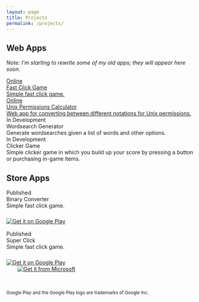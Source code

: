 ```yaml
---
layout: page
title: Projects
permalink: /projects/
---
```


<h2 class="ui header">Web Apps</h2>

*Note: I'm starting to rewrite some of my old apps; they will appear here soon.*

<div class="ui cards">
  <a class="card" href="//rubendougall.co.uk/fast-click-game/">
    <div class="ui top attached label">
      <i class="check icon"></i>
      Online
    </div>
    <div class="content">
      <div class="header">Fast Click Game</div>
      <div class="description">
        Simple fast click game.
      </div>
    </div>
  </a>
  <a class="card" href="//rubendougall.co.uk/permissions-calculator/">
    <div class="ui top attached label">
      <i class="check icon"></i>
      Online
    </div>
    <div class="content">
      <div class="header">Unix Permissions Calculator</div>
      <div class="description">
        Web app for converting between different notations for Unix permissions.
      </div>
    </div>
  </a>
  <div class="disabled card">
    <div class="ui orange top attached label">
      <i class="circle notched icon"></i>
      In Development
    </div>
    <div class="content">
      <div class="header">Wordsearch Generator</div>
      <div class="description">
        Generate wordsearches given a list of words and other options.
      </div>
    </div>
  </div>
  <div class="disabled card">
    <div class="ui orange top attached label">
      <i class="circle notched icon"></i>
      In Development
    </div>
    <div class="content">
      <div class="header">Clicker Game</div>
      <div class="description">
        Simple clicker game in which you build up your score by pressing a button or purchasing in-game items.
      </div>
    </div>
  </div>
</div>

<h2 class="ui header">Store Apps</h2>

<div class="ui cards">
  <div class="card">
    <div class="ui top attached label">
      <i class="check icon"></i>
      Published
    </div>
    <div class="content">
      <div class="header">Binary Converter</div>
      <div class="description">
        Simple fast click game.
      </div>
      <div class="ui centered grid" style="padding: 0rem; padding-top: 1.5rem; padding-bottom: 1rem;">
        <div class="row" style="padding: 0rem;">
          <div class="eleven wide column">
            <a href="https://play.google.com/store/apps/details?id=com.ruben9922.binaryconverter&pcampaignid=MKT-Other-global-all-co-prtnr-py-PartBadge-Mar2515-1"><img class="ui fluid image" alt="Get it on Google Play" src="https://play.google.com/intl/en_gb/badges/images/generic/en_badge_web_generic.png"/></a>
          </div>
        </div>
      </div>
    </div>

  </div>
  <div class="card">
    <div class="ui top attached label">
      <i class="check icon"></i>
      Published
    </div>
    <div class="content">
      <div class="header">Super Click</div>
      <div class="description">
        Simple fast click game.
      </div>
      <div class="ui centered grid" style="padding: 0rem; padding-top: 1.5rem; padding-bottom: 1rem;">
        <div class="row" style="padding: 0rem;">
          <div class="eleven wide column">
            <a href="https://play.google.com/store/apps/details?id=com.ruben9922.superclick&pcampaignid=MKT-Other-global-all-co-prtnr-py-PartBadge-Mar2515-1"><img class="ui fluid image" alt="Get it on Google Play" src="https://play.google.com/intl/en_gb/badges/images/generic/en_badge_web_generic.png"/></a>
          </div>
        </div>
        <div class="row" style="padding: 0rem;">
          <div class="eleven wide column" style="padding-left: 1.8rem; padding-right: 1.8rem;">
            <a href="https://www.microsoft.com/store/apps/9wzdncrfjtrq?ocid=badge"><img class="ui fluid image" src="https://assets.windowsphone.com/85864462-9c82-451e-9355-a3d5f874397a/English_get-it-from-MS_InvariantCulture_Default.png" alt="Get it from Microsoft"/></a>
          </div>
        </div>
      </div>
    </div>
    <!-- <div class="extra content">
      <div class="ui two buttons">
        <div class="ui basic green button">Approve</div>
        <div class="ui basic red button">Decline</div>
      </div>
    </div> -->
  </div>
</div>
<br/>

<p><small>Google Play and the Google Play logo are trademarks of Google Inc.</small></p>
